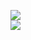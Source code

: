 [![](https://img.shields.io/badge/Made%20With-Github%20Spray-lightgrey.svg?style=for-the-badge&logo=github)](https://github.com/Annihil/github-spray#30518)  
[![](https://i.imgur.com/2DrTn0Z.gif)](https://github.com/Annihil/github-spray)